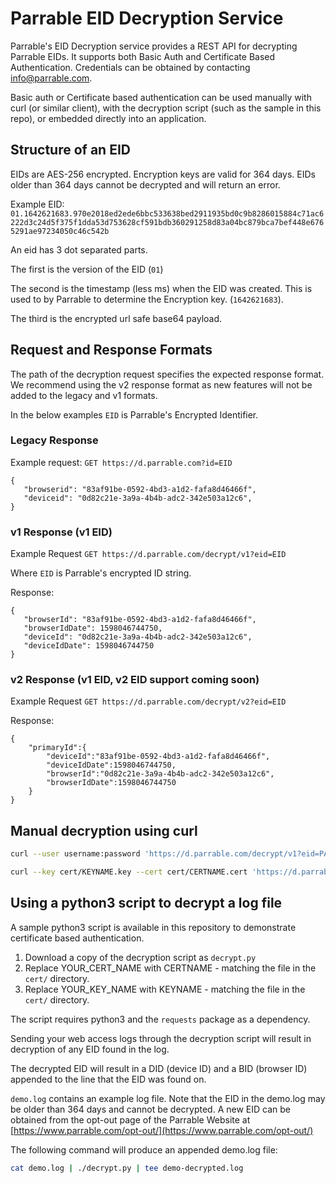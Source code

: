 # Parrable EID Decryption Service

Parrable's EID Decryption service provides a REST API for decrypting Parrable EIDs.  It supports both Basic Auth and Certificate Based Authentication.  Credentials can be obtained by contacting info@parrable.com.

Basic auth or Certificate based authentication can be used manually with curl (or similar client), with the decryption script (such as the sample in this repo), or embedded directly into an application.

## Structure of an EID

EIDs are AES-256 encrypted.  Encryption keys are valid for 364 days.  EIDs older than 364 days cannot be decrypted and will return an error.

Example EID: `01.1642621683.970e2018ed2ede6bbc533638bed2911935bd0c9b8286015884c71ac6222d3c24d5f375f1dda53d753628cf591bdb360291258d83a04bc879bca7bef448e6765291ae97234050c46c542b`

An eid has 3 dot separated parts.

The first is the version of the EID (`01`)

The second is the timestamp (less ms) when the EID was created.  This is used to by Parrable to determine the Encryption key. (`1642621683`).

The third is the encrypted url safe base64 payload.

## Request and Response Formats

The path of the decryption request specifies the expected response format.  We recommend using the v2 response format as new features will not be added to the legacy and v1 formats. 

In the below examples `EID` is Parrable's Encrypted Identifier.

### Legacy Response

Example request: `GET https://d.parrable.com?id=EID`

```
{
   "browserid": "83af91be-0592-4bd3-a1d2-fafa8d46466f",
   "deviceid": "0d82c21e-3a9a-4b4b-adc2-342e503a12c6",
}
```

### v1 Response (v1 EID)

Example Request `GET https://d.parrable.com/decrypt/v1?eid=EID`

Where `EID` is Parrable's encrypted ID string.

Response:
```
{
   "browserId": "83af91be-0592-4bd3-a1d2-fafa8d46466f",
   "browserIdDate": 1598046744750,
   "deviceId": "0d82c21e-3a9a-4b4b-adc2-342e503a12c6",
   "deviceIdDate": 1598046744750
}
```

### v2 Response (v1 EID, v2 EID support coming soon)

Example Request `GET https://d.parrable.com/decrypt/v2?eid=EID`

Response:
```
{
    "primaryId":{
        "deviceId":"83af91be-0592-4bd3-a1d2-fafa8d46466f",
        "deviceIdDate":1598046744750,
        "browserId":"0d82c21e-3a9a-4b4b-adc2-342e503a12c6",
        "browserIdDate":1598046744750
    }
}
```

## Manual decryption using curl

```bash
curl --user username:password 'https://d.parrable.com/decrypt/v1?eid=PARRABLE_EID'
```

```bash
curl --key cert/KEYNAME.key --cert cert/CERTNAME.cert 'https://d.parrable.com/decrypt/v1?eid=PARRABLE_EID'
```

## Using a python3 script to decrypt a log file

A sample python3 script is available in this repository to demonstrate certificate based authentication.

1. Download a copy of the decryption script as `decrypt.py`
2. Replace YOUR_CERT_NAME with CERTNAME - matching the file in the `cert/` directory.
3. Replace YOUR_KEY_NAME with KEYNAME - matching the file in the `cert/` directory.

The script requires python3 and the `requests` package as a dependency.

Sending your web access logs through the decryption script will result in decryption of any EID found in the log.

The decrypted EID will result in a DID (device ID) and a BID (browser ID) appended to the line that the EID was found on.

 `demo.log` contains an example log file.  Note that the EID in the demo.log may be older than 364 days and cannot be decrypted.  A new EID can be obtained from the opt-out page of the Parrable Website at [https://www.parrable.com/opt-out/](https://www.parrable.com/opt-out/)

The following command will produce an appended demo.log file:

```bash
cat demo.log | ./decrypt.py | tee demo-decrypted.log
```




